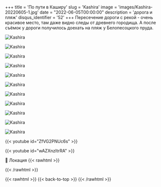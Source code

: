 +++
title = 'По пути в Каширу'
slug = 'Kashira'
image = 'images/Kashira-20220605-1.jpg'
date = "2022-06-05T00:00:00"
description = 'дорога и пляж'
disqus_identifier = '52'
+++
Пересечение дороги с рекой - очень красивое место, там даже видно следы от древнего городища. А после съёмок у дороги получилось доехать на пляж у Белопесоцкого пруда.

![Kashira](/images/Kashira-20220605-2.jpg)

![Kashira](/images/Kashira-20220605-3.jpg)

![Kashira](/images/Kashira-20220605-4.jpg)

![Kashira](/images/Kashira-20220605-5.jpg)

![Kashira](/images/Kashira-20220605-6.jpg)

![Kashira](/images/Kashira-20220605-7.jpg)

![Kashira](/images/Kashira-20220605-8.jpg)

![Kashira](/images/Kashira-20220605-9.jpg)

![Kashira](/images/Kashira-20220605-10.jpg)

![Kashira](/images/Kashira-20220605-11.jpg)

![Kashira](/images/Kashira-20220605-12.jpg)


{{< youtube id="ZfVG2PNUc6s" >}}

{{< youtube id="wAZXnzItrRA" >}}

📍 Локация
{{< rawhtml >}}
<div class="yandex-map-container">
<script type="text/javascript" charset="utf-8" async src="https://api-maps.yandex.ru/services/constructor/1.0/js/?um=constructor%3Abb50c17308de561b54fa16fa7eaae92eac1923fe44e68bebf99763c360eee038&amp;width=800&amp;height=400&amp;lang=ru_RU&amp;scroll=true"></script>
</div>
{{< /rawhtml >}}

{{< rawhtml >}}
{{< back-to-top >}}
{{< /rawhtml >}}
